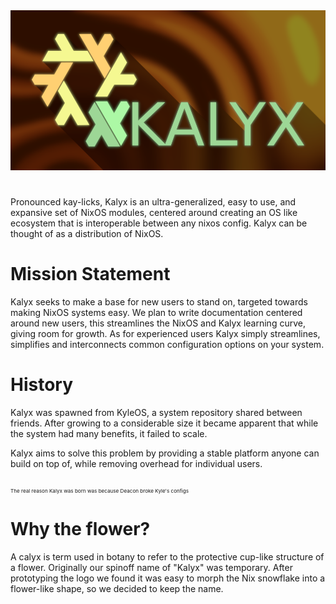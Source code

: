 <img src="res/kalyx-fractle.png" alt="kalyx logo" width="1000"/>

#
Pronounced kay-licks, Kalyx is an ultra-generalized, easy to use, and expansive set of NixOS modules, centered around creating an OS like ecosystem that is interoperable between any nixos config. Kalyx can be thought of as a distribution of NixOS.

# Mission Statement
Kalyx seeks to make a base for new users to stand on, targeted towards making NixOS systems easy. We plan to write documentation centered around new users, this streamlines the NixOS and Kalyx learning curve, giving room for growth. As for experienced users Kalyx simply streamlines, simplifies and interconnects common configuration options on your system.

# History
Kalyx was spawned from KyleOS, a system repository shared between friends. After growing to a considerable size it became apparent that while the system had many benefits, it failed to scale.

Kalyx aims to solve this problem by providing a stable platform anyone can build on top of, while removing overhead for individual users.

</sup><sub><sub><sub>The real reason Kalyx was born was because Deacon broke Kyle's configs</sub></sup></sup></sup>

# Why the flower?
A calyx is term used in botany to refer to the protective cup-like structure of a flower. Originally our spinoff name of "Kalyx" was temporary. After prototyping the logo we found it was easy to morph the Nix snowflake into a flower-like shape, so we decided to keep the name.
